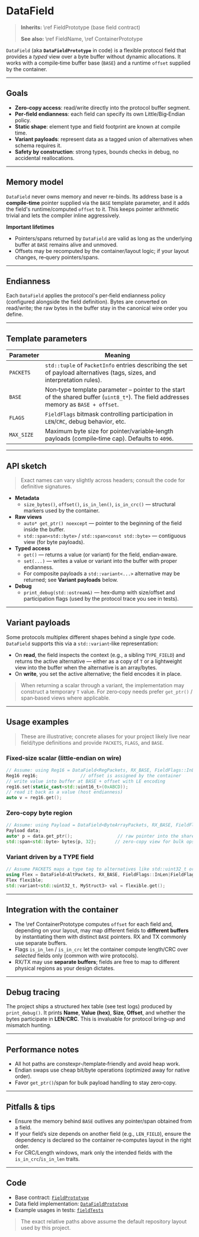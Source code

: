 # DataField

> **Inherits:** \ref FieldPrototype (base field contract)
>
> **See also:** \ref FieldName, \ref ContainerPrototype

`DataField` (aka **`DataFieldPrototype`** in code) is a flexible protocol field that provides a *typed* view over a byte buffer without dynamic allocations. It works with a compile‑time buffer base (`BASE`) and a runtime `offset` supplied by the container.

---

## Goals
- **Zero‑copy access**: read/write directly into the protocol buffer segment.
- **Per‑field endianness**: each field can specify its own Little/Big‑Endian policy.
- **Static shape**: element type and field footprint are known at compile time.
- **Variant payloads**: represent data as a tagged union of alternatives when schema requires it.
- **Safety by construction**: strong types, bounds checks in debug, no accidental reallocations.

---

## Memory model
`DataField` never owns memory and never re-binds. Its address base is a **compile‑time** pointer supplied via the `BASE` template parameter, and it adds the field's runtime/computed `offset` to it. This keeps pointer arithmetic trivial and lets the compiler inline aggressively.

**Important lifetimes**
- Pointers/spans returned by `DataField` are valid as long as the underlying buffer at `BASE` remains alive and unmoved.
- Offsets may be recomputed by the container/layout logic; if your layout changes, re‑query pointers/spans.

---

## Endianness
Each `DataField` applies the protocol's per‑field endianness policy (configured alongside the field definition). Bytes are converted on read/write; the raw bytes in the buffer stay in the canonical wire order you define.

---

## Template parameters

| Parameter | Meaning |
|---|---|
| `PACKETS` | `std::tuple` of `PacketInfo` entries describing the set of payload alternatives (tags, sizes, and interpretation rules). |
| `BASE`    | Non‑type template parameter – pointer to the start of the shared buffer (`uint8_t*`). The field addresses memory as `BASE + offset`. |
| `FLAGS`   | `FieldFlags` bitmask controlling participation in `LEN`/`CRC`, debug behavior, etc. |
| `MAX_SIZE`| Maximum byte size for pointer/variable‑length payloads (compile‑time cap). Defaults to `4096`. |

---

## API sketch

> Exact names can vary slightly across headers; consult the code for definitive signatures.

- **Metadata**
  - `size_bytes()`, `offset()`, `is_in_len()`, `is_in_crc()` — structural markers used by the container.
- **Raw views**
  - `auto* get_ptr() noexcept` — pointer to the beginning of the field inside the buffer.
  - `std::span<std::byte>` / `std::span<const std::byte>` — contiguous view (for byte payloads).
- **Typed access**
  - `get()` — returns a value (or variant) for the field, endian‑aware.
  - `set(...)` — writes a value or variant into the buffer with proper endianness.
  - For composite payloads a `std::variant<...>` alternative may be returned; see **Variant payloads** below.
- **Debug**
  - `print_debug(std::ostream&)` — hex‑dump with size/offset and participation flags (used by the protocol trace you see in tests).

---

## Variant payloads
Some protocols multiplex different shapes behind a single *type* code. `DataField` supports this via a `std::variant`‑like representation:

- On **read**, the field inspects the context (e.g., a sibling `TYPE_FIELD`) and returns the active alternative — either as a copy of `T` or a lightweight view into the buffer when the alternative is an array/bytes.
- On **write**, you set the active alternative; the field encodes it in place.

> When returning a scalar through a variant, the implementation may construct a temporary `T` value. For zero‑copy needs prefer `get_ptr()` / span‑based views where applicable.

---

## Usage examples

> These are illustrative; concrete aliases for your project likely live near field/type definitions and provide `PACKETS`, `FLAGS`, and `BASE`.

### Fixed‑size scalar (little‑endian on wire)
```cpp
// Assume: using Reg16 = DataField<RegPackets, RX_BASE, FieldFlags::InLen|FieldFlags::InCrc, 2>;
Reg16 reg16;                // offset is assigned by the container
// write value into buffer at BASE + offset with LE encoding
reg16.set(static_cast<std::uint16_t>(0xABCD));
// read it back as a value (host endianness)
auto v = reg16.get();
```

### Zero‑copy byte region
```cpp
// Assume: using Payload = DataField<ByteArrayPackets, RX_BASE, FieldFlags::InLen|FieldFlags::InCrc, 32>;
Payload data;
auto* p = data.get_ptr();                 // raw pointer into the shared buffer
std::span<std::byte> bytes{p, 32};       // zero‑copy view for bulk ops
```

### Variant driven by a TYPE field
```cpp
// Assume PACKETS maps a type tag to alternatives like std::uint32_t or MyStruct3
using Flex = DataField<AltPackets, RX_BASE, FieldFlags::InLen|FieldFlags::InCrc, 8>;
Flex flexible;
std::variant<std::uint32_t, MyStruct3> val = flexible.get();
```

---

## Integration with the container
- The \ref ContainerPrototype computes `offset` for each field and, depending on your layout, may map different fields to **different buffers** by instantiating them with distinct `BASE` pointers. RX and TX commonly use separate buffers.
- Flags `is_in_len` / `is_in_crc` let the container compute length/CRC over *selected* fields only (common with wire protocols).
- RX/TX may use **separate buffers**; fields are free to map to different physical regions as your design dictates.

---

## Debug tracing
The project ships a structured hex table (see test logs) produced by `print_debug()`. It prints **Name**, **Value (hex)**, **Size**, **Offset**, and whether the bytes participate in **LEN**/**CRC**. This is invaluable for protocol bring‑up and mismatch hunting.

---

## Performance notes
- All hot paths are constexpr‑/template‑friendly and avoid heap work.
- Endian swaps use cheap bit/byte operations (optimized away for native order).
- Favor `get_ptr()`/span for bulk payload handling to stay zero‑copy.

---

## Pitfalls & tips
- Ensure the memory behind `BASE` outlives any pointer/span obtained from a field.
- If your field’s size depends on another field (e.g., `LEN_FIELD`), ensure the dependency is declared so the container re‑computes layout in the right order.
- For CRC/Length windows, mark only the intended fields with the `is_in_crc`/`is_in_len` traits.

---

## Code
- Base contract: [`FieldPrototype`](../include/prototypes/field/FieldPrototype.hpp)
- Data field implementation: [`DataFieldPrototype`](../include/prototypes/field/DataFieldPrototype.hpp)
- Example usages in tests: [`fieldTests`](../include/prototypes/field/Tests)

> The exact relative paths above assume the default repository layout used by this project.

